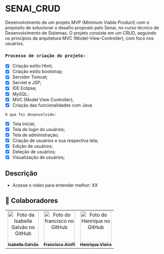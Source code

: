 # SENAI_CRUD

Desenvolvimento de um projeto MVP (Minimum Viable Product) com o propósito de solucionar o desafio proposto pelo Senai, no curso técnico de Desenvolvimento de Sistemas. O projeto consiste em um CRUD, seguindo os princípios da arquitetura MVC (Model-View-Controller), com foco nos usuários.

### `Processo de criação do projeto:`

- [x] Criação estilo Html;
- [x] Criação estilo bootstrap;
- [x] Servidor Tomcat;
- [x] Servlet e JSP;
- [x] IDE Eclipse;
- [x] MySQL;
- [x] MVC (Model View Controller);
- [x] Criação das funcionalidades com Java.

 `O que foi desenvolvido:`

- [x] Tela inicial;
- [x] Tela de login do usuários;
- [x] Tela de administração; 
- [x] Criação de usuários e sua respectiva tela; 
- [x] Edição de usuários;
- [x] Deleção de usuários;
- [x] Visualização de usuários;
      
## Descrição

- Acesse o video para entender melhor: XX
  
## 🤝 Colaboradores

<table>
  <tr>
    <td align="Center">
      <a href="#">
        <img src="https://avatars.githubusercontent.com/u/102769431?v=4" width="100px;" alt="Foto da Isabelle Galvão no GitHub"/><br>
        <sub>
          <b>Isabelle Galvão</b>
        </sub>
      </a>
    </td>
   <td align="Center">
      <a href="#">
        <img src="https://avatars.githubusercontent.com/u/67024427?v=4" width="100px;" alt="Foto do francisco no GitHub"/><br>
        <sub>
          <b>Francisco Aiolfi</b>
        </sub>
      </a>
    </td>
  <td align="Center">
      <a href="#">
        <img src="https://avatars.githubusercontent.com/u/141380505?v=4" width="100px;" alt="Foto do Henrique no GitHub"/><br>
        <sub>
          <b>Henrique Vieira</b>
        </sub>
      </a>
    </td>
      </tr>
  </tr>
</table>
